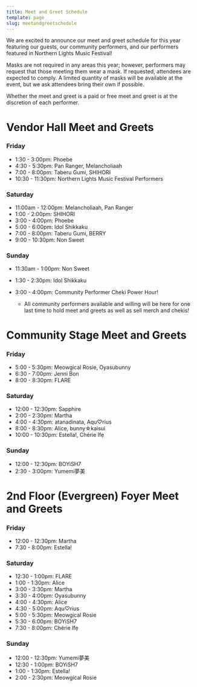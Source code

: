 ```yaml
---
title: Meet and Greet Schedule
template: page
slug: meetandgreetschedule
---
```

W﻿e are excited to announce our meet and greet schedule for this year featuring our guests, our community performers, and our performers featured in Northern Lights Music Festival!

Masks are not required in any areas this year; however, performers may request that those meeting them wear a mask. If requested, attendees are expected to comply. A limited quantity of masks will be available at the event, but we ask attendees bring their own if possible.

﻿﻿Whether the meet and greet is a paid or free meet and greet is at the discretion of each performer.

# V﻿endor Hall Meet and Greets

### F﻿riday

* 1:30 - 3:00pm: Phoebe
* 4:30 - 5:30pm: Pan Ranger, Melancholiaah
* 7:00 - 8:00pm: Taberu Gumi, SHIHORI
* 10:30 - 11:30pm: Northern Lights Music Festival Performers

### Saturday

* 11:00am - 12:00pm: Melancholiaah, Pan Ranger
* 1:00 - 2:00pm: SHIHORI
* 3:00 - 4:00pm: Phoebe
* 5:00 - 6:00pm: Idol Shikkaku
* 7:00 - 8:00pm: Taberu Gumi, BERRY
* 9:00 - 10:30pm: Non Sweet

### S﻿unday

* 1﻿1:30am - 1:00pm: Non Sweet
* 1:30 - 2:30pm: Idol Shikkaku
* 3﻿:00 - 4:00pm: Community Performer Cheki Power Hour!

  * All community performers available and willing will be here for one last time to hold meet and greets as well as sell merch and chekis!

# Community Stage Meet and Greets

### Friday

* 5:00 - 5:30pm: Meowgical Rosie, Oyasubunny
* 6:30 - 7:00pm: Jenni Bon
* 8:00 - 8:30pm: FLARE

### Saturday

* 12:00 - 12:30pm: Sapphire
* 2:00 - 2:30pm: Martha
* 4:00 - 4:30pm: atanadinata, Aqu♡rius
* 8:00 - 8:30pm: Alice, bunny☆kaisui
* 10:00 - 10:30pm: Estella!, Chérie Ifẹ

### Sunday

* 12:00 - 12:30pm: BOYiSH7
* 2:30 - 3:00pm: Yumemi夢美

# 2nd Floor (Evergreen) Foyer Meet and Greets

### Friday

* 12:00 - 12:30pm: Martha
* 7:30 - 8:00pm: Estella!

### Saturday

* 12:30 - 1:00pm: FLARE
* 1:00 - 1:30pm: Alice
* 3:00 - 3:30pm: Martha
* 3:30 - 4:00pm: Oyasubunny
* 4:00 - 4:30pm: Alice
* 4:30 - 5:00pm: Aqu♡rius
* 5:00 - 5:30pm: Meowgical Rosie
* 5:30 - 6:00pm: BOYiSH7
* 7:30 - 8:00pm: Chérie Ifẹ

### Sunday

* 12:00 - 12:30pm: Yumemi夢美
* 12:30 - 1:00pm: BOYiSH7
* 1:00 - 1:30pm: Estella!
* 2:00 - 2:30pm: Meowgical Rosie

